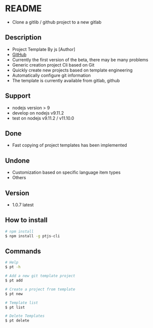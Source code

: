 # README

- Clone a gitlib / github project to a new gitlab

## Description

- Project Template By js [Author]
- [GitHub](https://github.com/jsDuan/ptjs-cli)
- Currently the first version of the beta, there may be many problems
- Generic creation project Cli based on Git
- Quickly create new projects based on template engineering
- Automatically configure git information
- The template is currently available from gitlab, github

## Support 

- nodejs version > 9
- develop on nodejs v9.11.2
- test on nodejs v9.11.2 / v11.10.0

## Done

- Fast copying of project templates has been implemented

## Undone

- Customization based on specific language item types
- Others

## Version

- 1.0.7 latest

## How to install

```sh
# npm install
$ npm install -g ptjs-cli
```

## Commands

```sh
# Help
$ pt -h

# Add a new git template project
$ pt add

# Create a project from template
$ pt new

# Template list
$ pt list

# Delete Templates
$ pt delete
```
